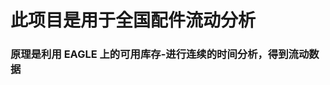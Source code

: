 <!--
 * @Author: bob
 * @Date: 2022-04-28 18:02:31
 * @LastEditors: bob
 * @LastEditTime: 2022-04-28 18:04:52
 * @FilePath: \WarrantyPartAnalyze\readme.md
 * @Description: 
 * 
 * Copyright (c) 2022 by bob, All Rights Reserved. 
-->
# 此项目是用于全国配件流动分析
### 原理是利用 EAGLE 上的可用库存-进行连续的时间分析，得到流动数据